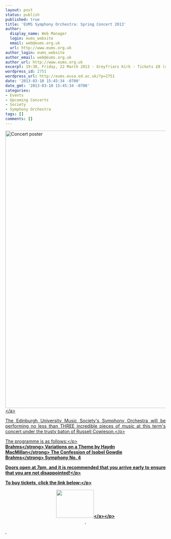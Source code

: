 ```yaml
---
layout: post
status: publish
published: true
title: 'EUMS Symphony Orchestra: Spring Concert 2013'
author:
  display_name: Web Manager
  login: eums_website
  email: web@eums.org.uk
  url: http://www.eums.org.uk
author_login: eums_website
author_email: web@eums.org.uk
author_url: http://www.eums.org.uk
excerpt: 19:30, Friday, 22 March 2013 - Greyfriars Kirk - Tickets £8 (£5)
wordpress_id: 2751
wordpress_url: http://eums.eusa.ed.ac.uk/?p=2751
date: '2013-03-10 15:45:34 -0700'
date_gmt: '2013-03-10 15:45:34 -0700'
categories:
- Events
- Upcoming Concerts
- Society
- Symphony Orchestra
tags: []
comments: []
---
```

<p><a title="buy tickets online" href="http:&#47;&#47;www.ticketsource.co.uk&#47;event&#47;33082"> <img alt="Concert poster" src="http:&#47;&#47;eums.eusa.ed.ac.uk&#47;wp-content&#47;uploads&#47;images&#47;w620&#47;posters&#47;20130322_symphony.jpg" width="620" height="872" &#47;><&#47;a></p>
<p style="text-align: justify;">The Edinburgh University Music Society's Symphony Orchestra will be performing no less than THREE incredible pieces of music at this term's concert under the trusty baton of Russell Cowieson.<&#47;p></p>
<p style="text-align: justify;">The programme is as follows:<&#47;p><br />
<strong>Brahms<&#47;strong> Variations on a Theme by Haydn<br />
<strong>MacMillan<&#47;strong> The Confession of Isobel Gowdie<br />
<strong>Brahms<&#47;strong> Symphony No. 4</p>
<p style="text-align: justify;">Doors open at 7pm, and it is recommended that you arrive early to ensure that you are not disappointed!<&#47;p></p>
<p style="text-align: justify;">To buy tickets, click the link below:<&#47;p></p>
<p align="middle"><a title="buy tickets online" href="http:&#47;&#47;www.ticketsource.co.uk&#47;event&#47;33082"> <img alt="" src="http:&#47;&#47;www.ticketsource.co.uk&#47;images&#47;buyTickets&#47;buyTickets-medium.png" width="118" height="88" border="0" &#47;><&#47;a><&#47;p><br />
&nbsp;</p>
<p>&nbsp;</p>
